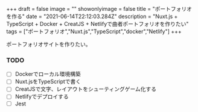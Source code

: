 +++
draft = false
image = ""
showonlyimage = false
title = "ポートフォリオを作る"
date = "2021-06-14T22:12:03.284Z"
description = "Nuxt.js + TypeScript + Docker + CreatJS + Netlifyで曲者ポートフォリオを作りたい"
tags = ["ポートフォリオ","Nuxt.js","TypeScript","docker","Netlify"]
+++

ポートフォリオサイトを作りたい。

### TODO

- [ ] Dockerでローカル環境構築
- [ ] Nuxt.jsをTypeScriptで書く
- [ ] CreatJSで文字、レイアウトをシューティングゲーム化する
- [ ] Netlifyでデプロイする
- [ ] Jest
